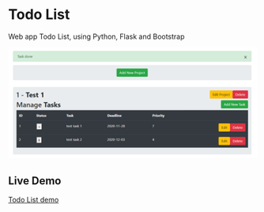 Todo List
==============================
Web app Todo List, using Python, Flask and Bootstrap

![todo](./todo.png)

Live Demo
----------
[Todo List demo](https://todo-for-test.herokuapp.com)
